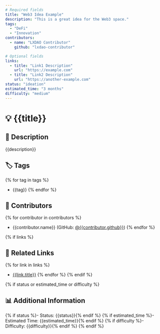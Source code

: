 ```yaml
---
# Required fields
title: "Web3 Idea Example"
description: "This is a great idea for the Web3 space."
tags:
  - "DeFi"
  - "Innovation"
contributors:
  - name: "LXDAO Contributor"
    github: "lxdao-contributor"

# Optional fields
links:
  - title: "Link1 Description"
    url: "https://example.com"
  - title: "Link2 Description"
    url: "https://another-example.com"
status: "ideation"
estimated_time: "3 months"
difficulty: "medium"
---
```


# 💡 {{title}}

## 📝 Description
{{description}}

## 🏷️ Tags
{% for tag in tags %}
- {{tag}}
{% endfor %}

## 👥 Contributors
{% for contributor in contributors %}
- {{contributor.name}} (GitHub: [@{{contributor.github}}](https://github.com/{{contributor.github}}))
{% endfor %}

{% if links %}
## 🔗 Related Links
{% for link in links %}
- [{{link.title}}]({{link.url}})
{% endfor %}
{% endif %}

{% if status or estimated_time or difficulty %}
## 📊 Additional Information
{% if status %}- Status: {{status}}{% endif %}
{% if estimated_time %}- Estimated Time: {{estimated_time}}{% endif %}
{% if difficulty %}- Difficulty: {{difficulty}}{% endif %}
{% endif %}